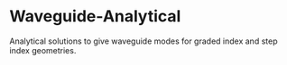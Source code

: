 # Waveguide-Analytical

Analytical solutions to give waveguide modes for graded index and step index geometries.
